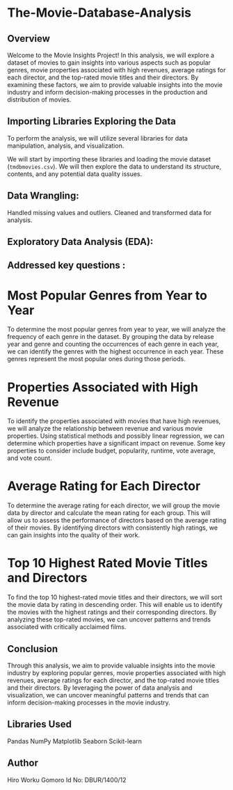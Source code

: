 # The-Movie-Database-Analysis

## Overview

Welcome to the Movie Insights Project! In this analysis, we will explore a dataset of movies to gain insights into various aspects such as popular genres, movie properties associated with high revenues, average ratings for each director, and the top-rated movie titles and their directors. By examining these factors, we aim to provide valuable insights into the movie industry and inform decision-making processes in the production and distribution of movies.

## Importing Libraries Exploring the Data

To perform the analysis, we will utilize several libraries for data manipulation, analysis, and visualization. 

We will start by importing these libraries and loading the movie dataset (`tmdbmovies.csv`). We will then explore the data to understand its structure, contents, and any potential data quality issues.

## Data Wrangling:

Handled missing values and outliers.
Cleaned and transformed data for analysis.

## Exploratory Data Analysis (EDA):

## Addressed key questions :

# Most Popular Genres from Year to Year

To determine the most popular genres from year to year, we will analyze the frequency of each genre in the dataset. By grouping the data by release year and genre and counting the occurrences of each genre in each year, we can identify the genres with the highest occurrence in each year. These genres represent the most popular ones during those periods.

# Properties Associated with High Revenue

To identify the properties associated with movies that have high revenues, we will analyze the relationship between revenue and various movie properties. Using statistical methods and possibly linear regression, we can determine which properties have a significant impact on revenue. Some key properties to consider include budget, popularity, runtime, vote average, and vote count.

# Average Rating for Each Director

To determine the average rating for each director, we will group the movie data by director and calculate the mean rating for each group. This will allow us to assess the performance of directors based on the average rating of their movies. By identifying directors with consistently high ratings, we can gain insights into the quality of their work.

# Top 10 Highest Rated Movie Titles and Directors

To find the top 10 highest-rated movie titles and their directors, we will sort the movie data by rating in descending order. This will enable us to identify the movies with the highest ratings and their corresponding directors. By analyzing these top-rated movies, we can uncover patterns and trends associated with critically acclaimed films.

## Conclusion

Through this analysis, we aim to provide valuable insights into the movie industry by exploring popular genres, movie properties associated with high revenues, average ratings for each director, and the top-rated movie titles and their directors. By leveraging the power of data analysis and visualization, we can uncover meaningful patterns and trends that can inform decision-making processes in the movie industry.

## Libraries Used
Pandas
NumPy
Matplotlib
Seaborn
Scikit-learn

## Author

Hiro Worku Gomoro
Id No: DBUR/1400/12
